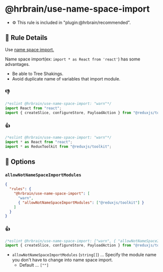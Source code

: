 # @hrbrain/use-name-space-import

- ⚙️ This rule is included in "plugin:@hrbrain/recommended".

## 📖 Rule Details

Use [name space import.](https://tc39.es/ecma262/#prod-NameSpaceImport)

Name space import(ex: `import * as React from 'react'`) has some advantages.

- Be able to Tree Shakings.
- Avoid duplicate name of variables that import module.

### 👎

```ts
/*eslint @hrbrain/use-name-space-import: "warn"*/
import React from "react";
import { createSlice, configureStore, PayloadAction } from "@reduxjs/toolkit";
```

### 👍

```ts
/*eslint @hrbrain/use-name-space-import: "warn"*/
import * as React from "react";
import * as ReduxToolkit from "@reduxjs/toolkit";
```

## 🔧 Options

### `allowNotNameSpaceImportModules`

```json
{
  "rules": {
    "@hrbrain/use-name-space-import": [
      "warn",
      { "allowNotNameSpaceImportModules": ["@reduxjs/toolkit"] }
    ]
  }
}
```

### 👍

```ts
/*eslint @hrbrain/use-name-space-import: ["warn", { "allowNotNameSpaceImportModules": ["@reduxjs/toolkit"] }]*/
import { createSlice, configureStore, PayloadAction } from "@reduxjs/toolkit";
```

- `allowNotNameSpaceImportModules` (`string[]`) ... Specify the module name you don't have to change into name space import.
  - Default ... `[""]`
